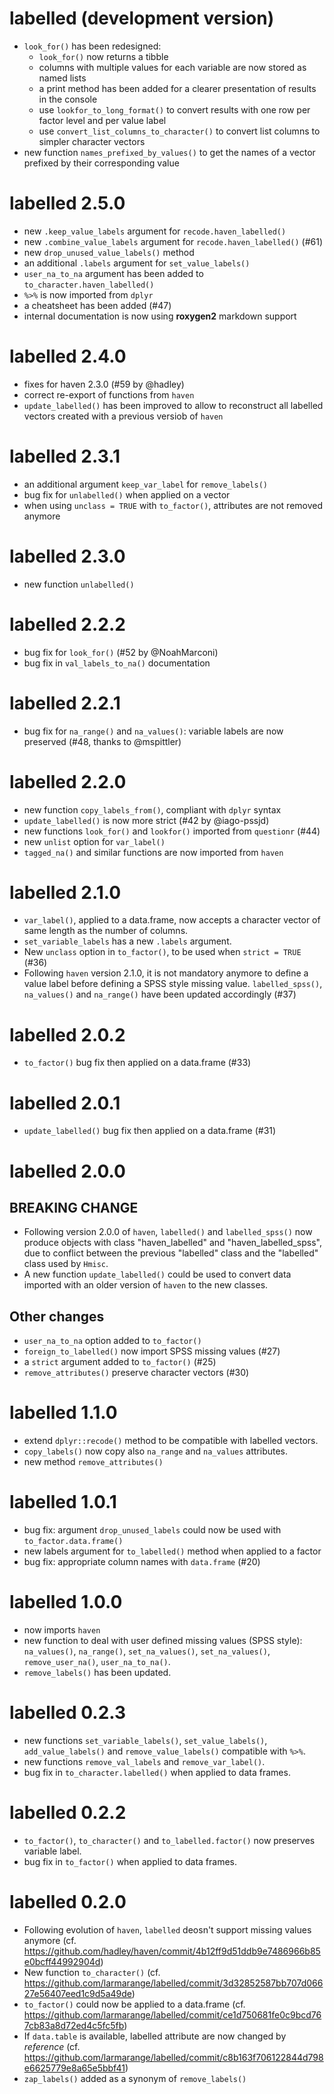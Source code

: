 # labelled (development version)

* `look_for()` has been redesigned:
    - `look_for()` now returns a tibble
    - columns with multiple values for each variable are now stored as named lists
    - a print method has been added for a clearer presentation of results in the console
    - use `lookfor_to_long_format()` to convert results with one row per factor level
      and per value label
    - use `convert_list_columns_to_character()` to convert list columns to 
      simpler character vectors
* new function `names_prefixed_by_values()` to get the names of a vector
  prefixed by their corresponding value

# labelled 2.5.0

* new `.keep_value_labels` argument for `recode.haven_labelled()`
* new `.combine_value_labels` argument for `recode.haven_labelled()` (#61)
* new `drop_unused_value_labels()` method
* an additional `.labels` argument for `set_value_labels()`
* `user_na_to_na` argument has been added to `to_character.haven_labelled()`
* `%>%` is now imported from `dplyr`
* a cheatsheet has been added (#47)
* internal documentation is now using **roxygen2** markdown support

# labelled 2.4.0

* fixes for haven 2.3.0 (#59 by @hadley)
* correct re-export of functions from `haven`
* `update_labelled()` has been improved to allow to reconstruct
  all labelled vectors created with a previous versiob of `haven`

# labelled 2.3.1

* an additional argument `keep_var_label` for `remove_labels()`
* bug fix for `unlabelled()` when applied on a vector
* when using `unclass = TRUE` with `to_factor()`, attributes 
  are not removed anymore

# labelled 2.3.0

* new function `unlabelled()`

# labelled 2.2.2

* bug fix for `look_for()` (#52 by @NoahMarconi)
* bug fix in `val_labels_to_na()` documentation

# labelled 2.2.1

* bug fix for `na_range()` and `na_values()`: variable labels 
  are now preserved (#48, thanks to @mspittler)

# labelled 2.2.0

* new function `copy_labels_from()`, compliant with `dplyr` syntax
* `update_labelled()` is now more strict (#42 by @iago-pssjd)
* new functions `look_for()` and `lookfor()` imported from `questionr` (#44)
* new `unlist` option for `var_label()`
* `tagged_na()` and similar functions are now imported from `haven`

# labelled 2.1.0

* `var_label()`, applied to a data.frame, now accepts a character 
  vector of same length as the number of columns.
* `set_variable_labels` has a new `.labels` argument.
* New `unclass` option in `to_factor()`, to be used when `strict = TRUE` (#36)
* Following `haven` version 2.1.0, it is not mandatory anymore to define a value 
  label before defining a SPSS style missing value. `labelled_spss()`, `na_values()`
  and `na_range()` have been updated accordingly (#37)

# labelled 2.0.2

* `to_factor()` bug fix then applied on a data.frame (#33)

# labelled 2.0.1

* `update_labelled()` bug fix then applied on a data.frame (#31)

# labelled 2.0.0

## BREAKING CHANGE

* Following version 2.0.0 of `haven`, `labelled()` and `labelled_spss()` now
  produce objects with class "haven_labelled" and "haven_labelled_spss", due
  to conflict between the previous "labelled" class and the "labelled" class
  used by `Hmisc`.
* A new function `update_labelled()` could be used to convert data imported
  with an older version of `haven` to the new classes.

## Other changes

* `user_na_to_na` option added to `to_factor()`
* `foreign_to_labelled()` now import SPSS missing values (#27)
* a `strict` argument added to `to_factor()` (#25)
* `remove_attributes()` preserve character vectors (#30)

# labelled 1.1.0

* extend `dplyr::recode()` method to be compatible with labelled vectors.
* `copy_labels()` now copy also `na_range` and `na_values` attributes.
* new method `remove_attributes()`

# labelled 1.0.1

* bug fix: argument `drop_unused_labels` could now be used with `to_factor.data.frame()`
* new labels argument for `to_labelled()` method when applied to a factor
* bug fix: appropriate column names with `data.frame` (#20)

# labelled 1.0.0

* now imports `haven`
* new function to deal with user defined missing values (SPSS style): 
  `na_values()`, `na_range()`, `set_na_values()`, `set_na_values()`,
  `remove_user_na()`, `user_na_to_na()`.
* `remove_labels()` has been updated.

# labelled 0.2.3

* new functions `set_variable_labels()`, `set_value_labels()`, `add_value_labels()` 
  and `remove_value_labels()` compatible with `%>%`.
* new functions `remove_val_labels` and `remove_var_label()`.
* bug fix in `to_character.labelled()` when applied to data frames.


# labelled 0.2.2

* `to_factor()`, `to_character()` and `to_labelled.factor()` now preserves variable label.
* bug fix in `to_factor()` when applied to data frames.

# labelled 0.2.0

* Following evolution of `haven`, `labelled` deosn't support missing values anymore (cf. https://github.com/hadley/haven/commit/4b12ff9d51ddb9e7486966b85e0bcff44992904d)
* New function `to_character()` (cf. https://github.com/larmarange/labelled/commit/3d32852587bb707d06627e56407eed1c9d5a49de)
* `to_factor()` could now be applied to a data.frame (cf. https://github.com/larmarange/labelled/commit/ce1d750681fe0c9bcd767cb83a8d72ed4c5fc5fb)
* If `data.table` is available, labelled attribute are now changed by _reference_ (cf. https://github.com/larmarange/labelled/commit/c8b163f706122844d798e6625779e8a65e5bbf41)
* `zap_labels()` added as a synonym of `remove_labels()`
